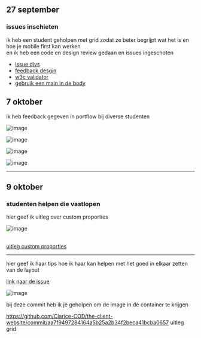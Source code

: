 <section><h2>27 september</h2>

  <h3>issues inschieten</h3>
<p>

ik heb een student geholpen met grid zodat ze beter begrijpt wat het is en
hoe je mobile first kan werken<br>
en ik heb een code en design review gedaan en issues ingeschoten

</p>

<ul>
<li><a href="https://github.com/OFRqq/the-client-website/issues/4">issue divs</a></li>
<li><a href="https://github.com/kimnikitaschijf/the-client-website/issues/4">feedback desgin</a></li>
<li><a href="https://github.com/OFRqq/the-client-website/issues/3">w3c validator</a></li>
<li><a href="https://github.com/Clarice-COD/the-client-website/issues/4">gebruik een main in de body</a></li>
</ul>
</section>

<section><h2>7 oktober </h2>

<p>
ik heb feedback gegeven in portflow bij diverse studenten<br>

![image](https://github.com/user-attachments/assets/f9a827a5-f999-4105-8ea3-0ef2e448da23)<br>


![image](https://github.com/user-attachments/assets/7af8e93c-e73e-429f-9bbb-3cbc6b7ead6d)<br>


![image](https://github.com/user-attachments/assets/24a559b2-05f1-4bd4-9fa7-1665efb09e32)<br>


![image](https://github.com/user-attachments/assets/71d2d9fc-4e0b-429e-8f85-4a3e54c17feb)<br>
</p>
</section>
<hr>

<section>
<h2>9 oktober

</h2>

<h3>studenten helpen die vastlopen</h3>

hier geef ik uitleg over custom proporties

![image](https://github.com/user-attachments/assets/d751a9d2-a320-440b-8938-e4df275e4c3e)

<br>
<a href="https://github.com/Nyathene/the-client-website/issues/1 ">uitleg custom proporties</a>

<hr>
hier geef ik haar tips hoe ik haar kan helpen met het goed in elkaar zetten van de layout

<a href="https://github.com/Clarice-COD/the-client-website/issues/12">link naar de issue
</a>


![image](https://github.com/user-attachments/assets/98befeeb-c640-4111-9669-68745b963720)


bij deze commit heb ik je geholpen om de image in de container te krijgen

https://github.com/Clarice-COD/the-client-website/commit/aa7f9497284164a5b25a2b34f2beca41bcba0657
uitleg grid

</section>




